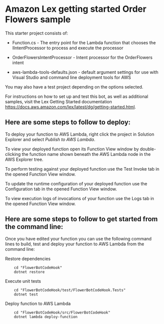 # Amazon Lex getting started Order Flowers sample

This starter project consists of:
* Function.cs - The entry point for the Lambda function that chooses the IIntentProcessor to process and execute the processor
* OrderFlowersIntentProcessor - Intent processor for the OrderFlowers intent

* aws-lambda-tools-defaults.json - default argument settings for use with Visual Studio and command line deployment tools for AWS

You may also have a test project depending on the options selected.

For instructions on how to set up and test this bot, as well as additional samples,
visit the Lex Getting Started documentation https://docs.aws.amazon.com/lex/latest/dg/getting-started.html.


## Here are some steps to follow to deploy:

To deploy your function to AWS Lambda, right click the project in Solution Explorer and select *Publish to AWS Lambda*.

To view your deployed function open its Function View window by double-clicking the function name shown beneath the AWS Lambda node in the AWS Explorer tree.

To perform testing against your deployed function use the Test Invoke tab in the opened Function View window.

To update the runtime configuration of your deployed function use the Configuration tab in the opened Function View window.

To view execution logs of invocations of your function use the Logs tab in the opened Function View window.

## Here are some steps to follow to get started from the command line:

Once you have edited your function you can use the following command lines to build, test and deploy your function to AWS Lambda from the command line:

Restore dependencies
```
    cd "FlowerBotCodeHook"
    dotnet restore
```

Execute unit tests
```
    cd "FlowerBotCodeHook/test/FlowerBotCodeHook.Tests"
    dotnet test
```

Deploy function to AWS Lambda
```
    cd "FlowerBotCodeHook/src/FlowerBotCodeHook"
    dotnet lambda deploy-function
```
